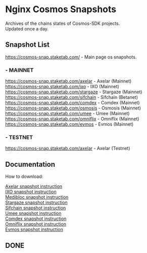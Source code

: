 # Nginx Cosmos Snapshots

Archives of the chains states of Cosmos-SDK projects.  
Updated once a day.  

## Snapshot List

https://cosmos-snap.staketab.com/ - Main page os snapshots.  

### - MAINNET
https://cosmos-snap.staketab.com/axelar - Axelar (Mainnet)  
https://cosmos-snap.staketab.com/ixo - IXO (Mainnet)  
https://cosmos-snap.staketab.com/stargaze - Stargaze (Mainnet)  
https://cosmos-snap.staketab.com/sifchain - Sifchain (Betanet)  
https://cosmos-snap.staketab.com/comdex - Comdex (Mainnet)  
https://cosmos-snap.staketab.com/osmosis - Osmosis (Mainnet)  
https://cosmos-snap.staketab.com/umee - Umee (Mainnet)  
https://cosmos-snap.staketab.com/omniflix - Omniflix (Mainnet)  
https://cosmos-snap.staketab.com/evmos - Evmos (Mainnet)  

### - TESTNET
https://cosmos-snap.staketab.com/axelar - Axelar (Testnet)  

## Documentation

How to download:  

[Axelar snapshot instruction](https://github.com/staketab/nginx-cosmos-snap/blob/main/docs/axelar.md)  
[IXO snapshot instruction](https://github.com/staketab/nginx-cosmos-snap/blob/main/docs/ixo.md)  
[Medibloc snapshot instruction](https://github.com/staketab/nginx-cosmos-snap/blob/main/docs/medibloc.md)  
[Stargaze snapshot instruction](https://github.com/staketab/nginx-cosmos-snap/blob/main/docs/stargaze.md)  
[Sifchain snapshot instruction](https://github.com/staketab/nginx-cosmos-snap/blob/main/docs/sifchain.md)  
[Umee snapshot instruction](https://github.com/staketab/nginx-cosmos-snap/blob/main/docs/umee.md)  
[Comdex snapshot instruction](https://github.com/staketab/nginx-cosmos-snap/blob/main/docs/comdex.md)  
[Omniflix snapshot instruction](https://github.com/staketab/nginx-cosmos-snap/blob/main/docs/omniflix.md)  
[Evmos snapshot instruction](https://github.com/staketab/nginx-cosmos-snap/blob/main/docs/evmos.md)  

## DONE
